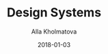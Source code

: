 ---
date: 2018-01-03
title: Design Systems
author: Alla Kholmatova
link: http://designsystemsbook.com/
image: ./images/design-systems.jpg
description: What are the key qualities of a well-functioning, enduring design system? Throughout the book, Alla will share an approach that will help you every day with your work.

---